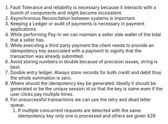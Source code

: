 1. Fault Tolerance and reliability is necessary because it interacts with a bunch of components and might become incosistent.
2. Asynchronous Reconcilation between systems is important.
3. Keeping a Ledger or audit of payments is necessary in payment applications.
4. While performing Pay-In we can maintain a seller side wallet of the total that a seller has.
5. While executing a third party payment the client needs to provide an idempotency key associated with a payment to signify that the transaction was already submitted.
6. Avoid storing numbers in double because of precision issues, string is best.
7. Double entry ledger. Always store records for both credit and debit thus the whole summation is zero.
8. Where should the idempotency key be generated. Ideally it should be generated or be the unique session id so that the key is same even if the user clicks pay multiple times.
9. For unsuccessful transactions we can use the retry and dead letter queue.
	1. If multiple concurrent requests are detected with the same idempotency key only one is processed and others are given 429 